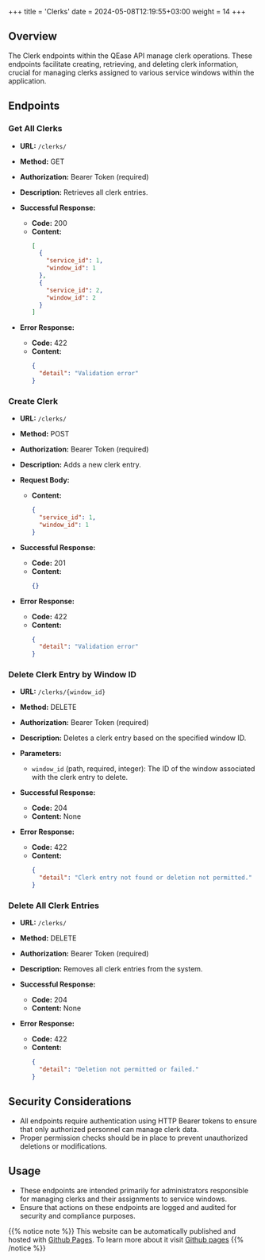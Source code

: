 +++
title = 'Clerks'
date = 2024-05-08T12:19:55+03:00
weight = 14
+++

## Overview

The Clerk endpoints within the QEase API manage clerk operations. These endpoints facilitate creating, retrieving, and deleting clerk information, crucial for managing clerks assigned to various service windows within the application.

## Endpoints

### Get All Clerks

- **URL:** `/clerks/`
- **Method:** GET
- **Authorization:** Bearer Token (required)
- **Description:** Retrieves all clerk entries.
- **Successful Response:**
  - **Code:** 200
  - **Content:** 
    ```json
    [
      {
        "service_id": 1,
        "window_id": 1
      },
      {
        "service_id": 2,
        "window_id": 2
      }
    ]
    ```

- **Error Response:**
  - **Code:** 422
  - **Content:** 
    ```json
    {
      "detail": "Validation error"
    }
    ```

### Create Clerk

- **URL:** `/clerks/`
- **Method:** POST
- **Authorization:** Bearer Token (required)
- **Description:** Adds a new clerk entry.
- **Request Body:**
  - **Content:** 
    ```json
    {
      "service_id": 1,
      "window_id": 1
    }
    ```
- **Successful Response:**
  - **Code:** 201
  - **Content:** 
    ```json
    {}
    ```

- **Error Response:**
  - **Code:** 422
  - **Content:** 
    ```json
    {
      "detail": "Validation error"
    }
    ```

### Delete Clerk Entry by Window ID

- **URL:** `/clerks/{window_id}`
- **Method:** DELETE
- **Authorization:** Bearer Token (required)
- **Description:** Deletes a clerk entry based on the specified window ID.
- **Parameters:**
  - `window_id` (path, required, integer): The ID of the window associated with the clerk entry to delete.
- **Successful Response:**
  - **Code:** 204
  - **Content:** None

- **Error Response:**
  - **Code:** 422
  - **Content:** 
    ```json
    {
      "detail": "Clerk entry not found or deletion not permitted."
    }
    ```

### Delete All Clerk Entries

- **URL:** `/clerks/`
- **Method:** DELETE
- **Authorization:** Bearer Token (required)
- **Description:** Removes all clerk entries from the system.
- **Successful Response:**
  - **Code:** 204
  - **Content:** None

- **Error Response:**
  - **Code:** 422
  - **Content:** 
    ```json
    {
      "detail": "Deletion not permitted or failed."
    }
    ```

## Security Considerations

- All endpoints require authentication using HTTP Bearer tokens to ensure that only authorized personnel can manage clerk data.
- Proper permission checks should be in place to prevent unauthorized deletions or modifications.

## Usage

- These endpoints are intended primarily for administrators responsible for managing clerks and their assignments to service windows.
- Ensure that actions on these endpoints are logged and audited for security and compliance purposes.

{{% notice note %}}
This website can be automatically published and hosted with [Github Pages](https://pages.github.com/). To learn more about it visit [Github pages](https://gohugo.io/hosting-and-deployment/hosting-on-github/)
{{% /notice %}}